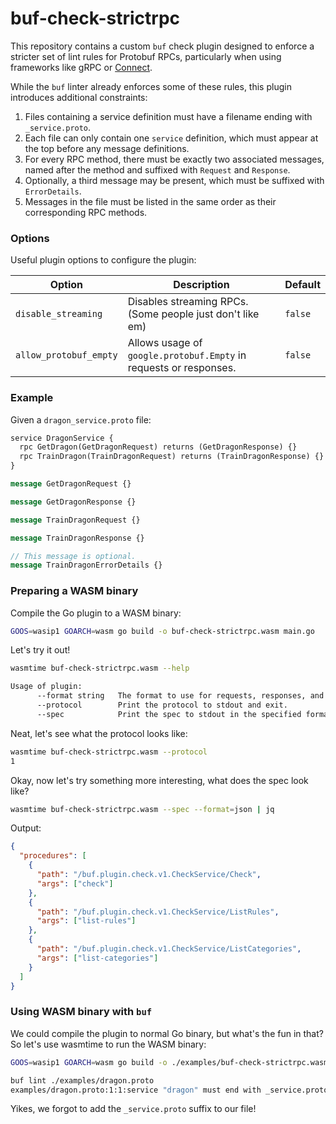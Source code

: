 # buf-check-strictrpc

This repository contains a custom `buf` check plugin designed to enforce a stricter set of lint
rules for Protobuf RPCs, particularly when using frameworks like gRPC or
[Connect](https://connectrpc.com).

While the `buf` linter already enforces some of these rules, this plugin introduces additional
constraints:

1. Files containing a service definition must have a filename ending with `_service.proto`.
1. Each file can only contain one `service` definition, which must appear at the top before any
   message definitions.
1. For every RPC method, there must be exactly two associated messages, named after the method and
   suffixed with `Request` and `Response`.
1. Optionally, a third message may be present, which must be suffixed with `ErrorDetails`.
1. Messages in the file must be listed in the same order as their corresponding RPC methods.

### Options

Useful plugin options to configure the plugin:

| Option                 | Description                                                       | Default |
| ---------------------- | ----------------------------------------------------------------- | ------- |
| `disable_streaming`    | Disables streaming RPCs. (Some people just don't like em)         | `false` |
| `allow_protobuf_empty` | Allows usage of `google.protobuf.Empty` in requests or responses. | `false` |

### Example

Given a `dragon_service.proto` file:

```proto
service DragonService {
  rpc GetDragon(GetDragonRequest) returns (GetDragonResponse) {}
  rpc TrainDragon(TrainDragonRequest) returns (TrainDragonResponse) {}
}

message GetDragonRequest {}

message GetDragonResponse {}

message TrainDragonRequest {}

message TrainDragonResponse {}

// This message is optional.
message TrainDragonErrorDetails {}
```

### Preparing a WASM binary

Compile the Go plugin to a WASM binary:

```bash
GOOS=wasip1 GOARCH=wasm go build -o buf-check-strictrpc.wasm main.go
```

Let's try it out!

```bash
wasmtime buf-check-strictrpc.wasm --help

Usage of plugin:
      --format string   The format to use for requests, responses, and specs. Must be one of ["binary", "json"]. (default "binary")
      --protocol        Print the protocol to stdout and exit.
      --spec            Print the spec to stdout in the specified format and exit.
```

Neat, let's see what the protocol looks like:

```bash
wasmtime buf-check-strictrpc.wasm --protocol
1
```

Okay, now let's try something more interesting, what does the spec look like?

```bash
wasmtime buf-check-strictrpc.wasm --spec --format=json | jq
```

Output:

```json
{
  "procedures": [
    {
      "path": "/buf.plugin.check.v1.CheckService/Check",
      "args": ["check"]
    },
    {
      "path": "/buf.plugin.check.v1.CheckService/ListRules",
      "args": ["list-rules"]
    },
    {
      "path": "/buf.plugin.check.v1.CheckService/ListCategories",
      "args": ["list-categories"]
    }
  ]
}
```

### Using WASM binary with `buf`

We could compile the plugin to normal Go binary, but what's the fun in that? So let's use wasmtime
to run the WASM binary:

```bash
GOOS=wasip1 GOARCH=wasm go build -o ./examples/buf-check-strictrpc.wasm main.go

buf lint ./examples/dragon.proto
examples/dragon.proto:1:1:service "dragon" must end with _service.proto. (wasmtime ./examples/buf-check-strictrpc.wasm)
```

Yikes, we forgot to add the `_service.proto` suffix to our file!
